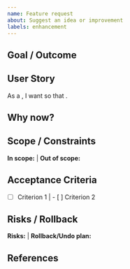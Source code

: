 ```yaml
---
name: Feature request
about: Suggest an idea or improvement
labels: enhancement
---
```


## Goal / Outcome
<!-- What value this brings (non-technical wording) -->

## User Story
As a **<role>**, I want **<capability>** so that **<outcome>**.

## Why now?
<!-- Context / pain / opportunity -->

## Scope / Constraints
**In scope:** | **Out of scope:**

## Acceptance Criteria
- [ ] Criterion 1 | - [ ] Criterion 2

## Risks / Rollback
**Risks:** | **Rollback/Undo plan:**

## References